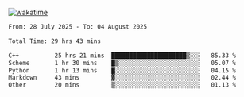[![wakatime](https://wakatime.com/badge/user/ef685785-b2de-4416-b5c6-df540c453238.svg)](https://wakatime.com/@ef685785-b2de-4416-b5c6-df540c453238)

<!--START_SECTION:waka-->

```txt
From: 28 July 2025 - To: 04 August 2025

Total Time: 29 hrs 43 mins

C++          25 hrs 21 mins  █████████████████████▒░░░   85.33 %
Scheme       1 hr 30 mins    █▒░░░░░░░░░░░░░░░░░░░░░░░   05.07 %
Python       1 hr 13 mins    █░░░░░░░░░░░░░░░░░░░░░░░░   04.15 %
Markdown     43 mins         ▓░░░░░░░░░░░░░░░░░░░░░░░░   02.44 %
Other        20 mins         ▒░░░░░░░░░░░░░░░░░░░░░░░░   01.13 %
```

<!--END_SECTION:waka-->
